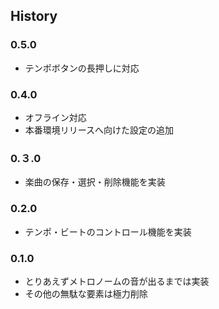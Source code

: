 ## History

### 0.5.0

- テンポボタンの長押しに対応

### 0.4.0

- オフライン対応
- 本番環境リリースへ向けた設定の追加

### 0.３.0

- 楽曲の保存・選択・削除機能を実装

### 0.2.0

- テンポ・ビートのコントロール機能を実装

### 0.1.0

- とりあえずメトロノームの音が出るまでは実装
- その他の無駄な要素は極力削除
